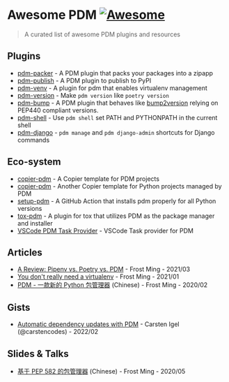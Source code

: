 # Awesome PDM [![Awesome](https://awesome.re/badge-flat.svg)](https://awesome.re)
> A curated list of awesome PDM plugins and resources

## Plugins

- [pdm-packer](https://github.com/frostming/pdm-packer) - A PDM plugin that packs your packages into a zipapp
- [pdm-publish](https://github.com/branchvincent/pdm-publish) - A PDM plugin to publish to PyPI
- [pdm-venv](https://github.com/pdm-project/pdm-venv) - A plugin for pdm that enables virtualenv management
- [pdm-version](https://github.com/abersheeran/pdm-version) - Make `pdm version` like `poetry version`
- [pdm-bump](https://github.com/carstencodes/pdm-bump) - A PDM plugin that behaves like [bump2version](https://github.com/c4urself/bump2version) relying on PEP440 compliant versions. 
- [pdm-shell](https://github.com/abersheeran/pdm-shell) - Use `pdm shell` set PATH and PYTHONPATH in the current shell
- [pdm-django](https://github.com/neutron-sync/pdm-django/) - `pdm manage` and `pdm django-admin` shortcuts for Django commands

## Eco-system

- [copier-pdm](https://github.com/pdm-project/copier-pdm) - A Copier template for PDM projects
- [copier-pdm](https://github.com/pawamoy/copier-pdm) - Another Copier template for Python projects managed by PDM
- [setup-pdm](https://github.com/pdm-project/setup-pdm) - A GitHub Action that installs pdm properly for all Python versions
- [tox-pdm](https://github.com/pdm-project/tox-pdm) - A plugin for tox that utilizes PDM as the package manager and installer
- [VSCode PDM Task Provider](https://marketplace.visualstudio.com/items?itemName=knowsuchagency.pdm-task-provider) - VSCode Task provider for PDM

## Articles

- [A Review: Pipenv vs. Poetry vs. PDM](https://frostming.com/2021/03-26/pm-review-2021/) - Frost Ming - 2021/03
- [You don't really need a virtualenv](https://frostming.com/2021/01-22/introducing-pdm/) - Frost Ming - 2021/01
- [PDM - 一款新的 Python 包管理器](https://frostming.com/2020/02-28/pdm-introduction/) (Chinese) - Frost Ming - 2020/02

## Gists

- [Automatic dependency updates with PDM](https://gist.github.com/carstencodes/bdf6c1664f49f387b6994a02965e787c) - Carsten Igel (@carstencodes) - 2022/02

## Slides & Talks

- [基于 PEP 582 的包管理器](https://slides.fming.dev/pep582/) (Chinese) - Frost Ming - 2020/05
